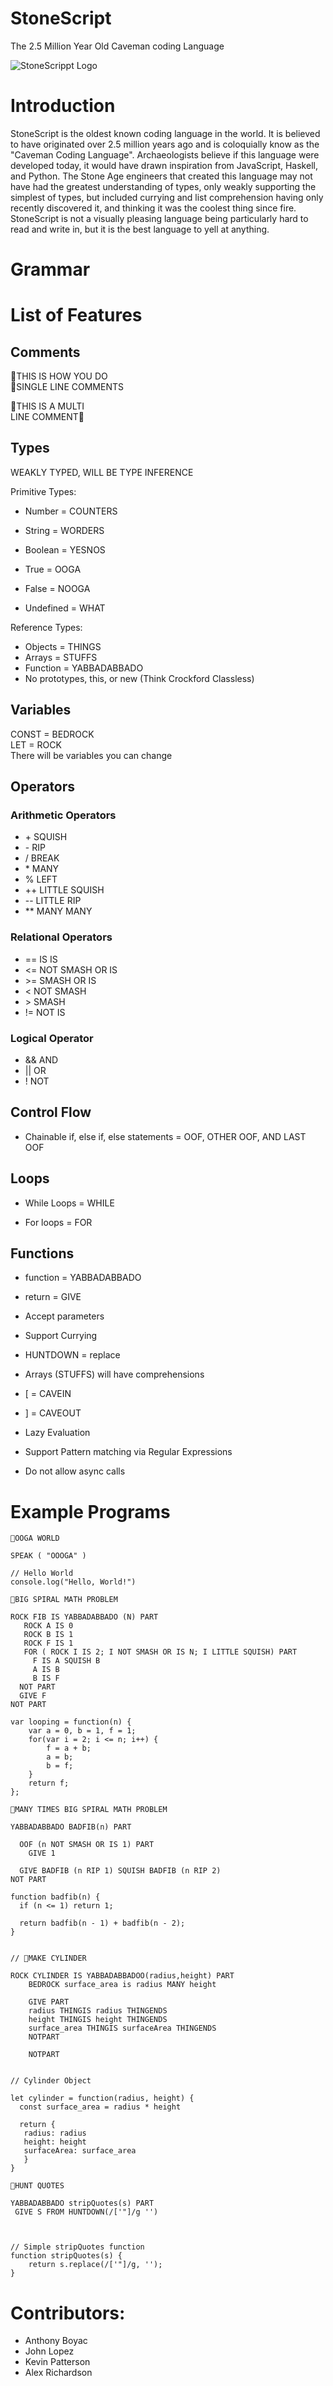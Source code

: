 # StoneScript
The 2.5 Million Year Old Caveman coding Language

![StoneScrippt Logo](https://i.imgur.com/dvywB1b.png)

<!-- Due by next time:
* Solidfy all features to have grammar ready
-->

# Introduction
StoneScript is the oldest known coding language in the world. It is believed to have originated over 2.5 million years ago and is coloquially know as the "Caveman Coding Language". Archaeologists believe if this language were developed today, it would have drawn inspiration from JavaScript, Haskell, and Python. The Stone Age engineers that created this language may not have had the greatest understanding of types, only weakly supporting the simplest of types, but included currying and list comprehension having only recently discovered it, and thinking it was the coolest thing since fire. StoneScript is not a visually pleasing language being particularly hard to read and write in, but it is the best language to yell at anything. 

# Grammar

# List of Features

## Comments
 🦖THIS IS HOW YOU DO <br/>
 🦖SINGLE LINE COMMENTS

🦕THIS IS A MULTI <br/>
LINE COMMENT🦕

## Types

WEAKLY TYPED, WILL BE TYPE INFERENCE

Primitive Types:
* Number = COUNTERS
* String = WORDERS

* Boolean = YESNOS

* True = OOGA	
* False = NOOGA

* Undefined = WHAT


Reference Types:
* Objects = THINGS
* Arrays = STUFFS
* Function = YABBADABBADO
* No prototypes, this, or new (Think Crockford Classless)

## Variables 

CONST = BEDROCK <br/>
LET = ROCK <br/>
There will be variables you can change 

## Operators
### Arithmetic Operators
* \+ SQUISH
* \- RIP 
* \/ BREAK 
* \* MANY
* % LEFT
* ++ LITTLE SQUISH
* -- LITTLE RIP
* ** MANY MANY

### Relational Operators
* == IS IS
* <= NOT SMASH OR IS
* \>= SMASH OR IS
* < NOT SMASH
* \> SMASH
* != NOT IS

### Logical Operator
* && AND
* || OR
* ! NOT

## Control Flow

* Chainable if, else if, else statements = OOF, OTHER OOF, AND LAST OOF

## Loops
* While Loops = WHILE

* For loops = FOR

## Functions

* function = YABBADABBADO
* return = GIVE
* Accept parameters
* Support Currying
* HUNTDOWN = replace

* Arrays (STUFFS) will have comprehensions
* \[ = CAVEIN
* ] = CAVEOUT
* Lazy Evaluation
* Support Pattern matching via Regular Expressions
* Do not allow async calls

# Example Programs

```
🦖OOGA WORLD 

SPEAK ( "OOOGA" )
```

```
// Hello World
console.log("Hello, World!")
```

```
🦖BIG SPIRAL MATH PROBLEM 

ROCK FIB IS YABBADABBADO (N) PART
   ROCK A IS 0
   ROCK B IS 1
   ROCK F IS 1
   FOR ( ROCK I IS 2; I NOT SMASH OR IS N; I LITTLE SQUISH) PART
     F IS A SQUISH B
     A IS B
     B IS F
  NOT PART
  GIVE F
NOT PART

```

```
var looping = function(n) {
    var a = 0, b = 1, f = 1;
    for(var i = 2; i <= n; i++) {
        f = a + b;
        a = b;
        b = f;
    }
    return f;
};
```

```
🦖MANY TIMES BIG SPIRAL MATH PROBLEM

YABBADABBADO BADFIB(n) PART

  OOF (n NOT SMASH OR IS 1) PART
    GIVE 1
    
  GIVE BADFIB (n RIP 1) SQUISH BADFIB (n RIP 2)
NOT PART
```

```
function badfib(n) {
  if (n <= 1) return 1;

  return badfib(n - 1) + badfib(n - 2);
}
```

``` 

// 🦖MAKE CYLINDER

ROCK CYLINDER IS YABBADABBADOO(radius,height) PART
    BEDROCK surface_area is radius MANY height
    
    GIVE PART
    radius THINGIS radius THINGENDS
    height THINGIS height THINGENDS
    surface_area THINGIS surfaceArea THINGENDS
    NOTPART
    
    NOTPART
 
```

```
// Cylinder Object

let cylinder = function(radius, height) {
  const surface_area = radius * height
  
  return {
   radius: radius
   height: height
   surfaceArea: surface_area
   }
}

```

```
🦖HUNT QUOTES

YABBADABBADO stripQuotes(s) PART
 GIVE S FROM HUNTDOWN(/['"]/g '')
 
```

```

// Simple stripQuotes function
function stripQuotes(s) {
    return s.replace(/['"]/g, '');
}
```



# Contributors:
* Anthony Boyac 
* John Lopez
* Kevin Patterson
* Alex Richardson
